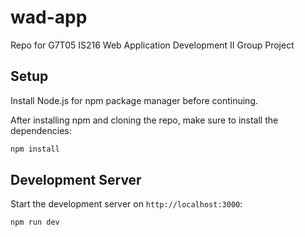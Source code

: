 # wad-app
Repo for G7T05 IS216 Web Application Development II Group Project

## Setup
Install Node.js for npm package manager before continuing.

After installing npm and cloning the repo, make sure to install the dependencies:

```bash
npm install
```

## Development Server

Start the development server on `http://localhost:3000`:

```bash
npm run dev
```
